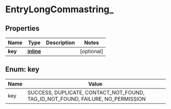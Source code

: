 
# EntryLongCommastring_

## Properties
Name | Type | Description | Notes
------------ | ------------- | ------------- | -------------
**key** | [**inline**](#KeyEnum) |  |  [optional]


<a name="KeyEnum"></a>
## Enum: key
Name | Value
---- | -----
key | SUCCESS, DUPLICATE, CONTACT_NOT_FOUND, TAG_ID_NOT_FOUND, FAILURE, NO_PERMISSION



